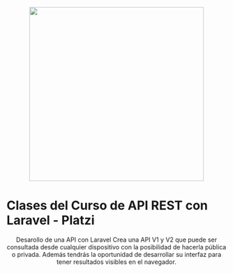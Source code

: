 <p align="center"><a href="https://laravel.com" target="_blank"><img src="https://raw.githubusercontent.com/laravel/art/master/logo-lockup/5%20SVG/2%20CMYK/1%20Full%20Color/laravel-logolockup-cmyk-red.svg" width="400"></a></p>

<h1>Clases del Curso de API REST con Laravel - Platzi</h1>
<p align="center">
Desarollo de una API con Laravel
Crea una API V1 y V2 que puede ser consultada desde cualquier dispositivo con la posibilidad de hacerla pública o privada. Además tendrás la oportunidad de desarrollar su interfaz para tener resultados visibles en el navegador.
</p>
